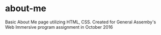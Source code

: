 # about-me
Basic About Me page utilizing HTML, CSS. Created for General Assemby's Web Immersive program assignment in October 2016

